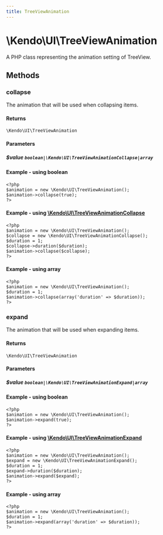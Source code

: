 ```yaml
---
title: TreeViewAnimation
---
```


# \Kendo\UI\TreeViewAnimation

A PHP class representing the animation setting of TreeView.


## Methods

### collapse

The animation that will be used when collapsing items.

#### Returns
`\Kendo\UI\TreeViewAnimation`

#### Parameters

##### $value `boolean|\Kendo\UI\TreeViewAnimationCollapse|array`




#### Example  - using boolean
    <?php
    $animation = new \Kendo\UI\TreeViewAnimation();
    $animation->collapse(true);
    ?>


#### Example - using [\Kendo\UI\TreeViewAnimationCollapse](/kendo-ui/api/wrappers/php/Kendo/UI/TreeViewAnimationCollapse)
    <?php
    $animation = new \Kendo\UI\TreeViewAnimation();
    $collapse = new \Kendo\UI\TreeViewAnimationCollapse();
    $duration = 1;
    $collapse->duration($duration);
    $animation->collapse($collapse);
    ?>

#### Example - using array

    <?php
    $animation = new \Kendo\UI\TreeViewAnimation();
    $duration = 1;
    $animation->collapse(array('duration' => $duration));
    ?>

### expand

The animation that will be used when expanding items.

#### Returns
`\Kendo\UI\TreeViewAnimation`

#### Parameters

##### $value `boolean|\Kendo\UI\TreeViewAnimationExpand|array`




#### Example  - using boolean
    <?php
    $animation = new \Kendo\UI\TreeViewAnimation();
    $animation->expand(true);
    ?>


#### Example - using [\Kendo\UI\TreeViewAnimationExpand](/kendo-ui/api/wrappers/php/Kendo/UI/TreeViewAnimationExpand)
    <?php
    $animation = new \Kendo\UI\TreeViewAnimation();
    $expand = new \Kendo\UI\TreeViewAnimationExpand();
    $duration = 1;
    $expand->duration($duration);
    $animation->expand($expand);
    ?>

#### Example - using array

    <?php
    $animation = new \Kendo\UI\TreeViewAnimation();
    $duration = 1;
    $animation->expand(array('duration' => $duration));
    ?>

